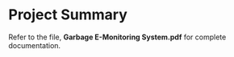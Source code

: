 ﻿# Project Summary

Refer to the file, **Garbage E-Monitoring System.pdf** for complete documentation.
